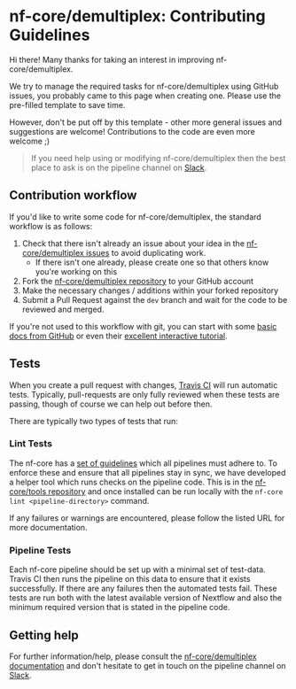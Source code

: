 # nf-core/demultiplex: Contributing Guidelines

Hi there! Many thanks for taking an interest in improving nf-core/demultiplex.

We try to manage the required tasks for nf-core/demultiplex using GitHub issues, you probably came to this page when creating one. Please use the pre-filled template to save time.

However, don't be put off by this template - other more general issues and suggestions are welcome! Contributions to the code are even more welcome ;)

> If you need help using or modifying nf-core/demultiplex then the best place to ask is on the pipeline channel on [Slack](https://nf-core-invite.herokuapp.com/).



## Contribution workflow
If you'd like to write some code for nf-core/demultiplex, the standard workflow
is as follows:

1. Check that there isn't already an issue about your idea in the
   [nf-core/demultiplex issues](https://github.com/nf-core/demultiplex/issues) to avoid
   duplicating work.
    * If there isn't one already, please create one so that others know you're working on this
2. Fork the [nf-core/demultiplex repository](https://github.com/nf-core/demultiplex) to your GitHub account
3. Make the necessary changes / additions within your forked repository
4. Submit a Pull Request against the `dev` branch and wait for the code to be reviewed and merged.

If you're not used to this workflow with git, you can start with some [basic docs from GitHub](https://help.github.com/articles/fork-a-repo/) or even their [excellent interactive tutorial](https://try.github.io/).


## Tests
When you create a pull request with changes, [Travis CI](https://travis-ci.org/) will run automatic tests.
Typically, pull-requests are only fully reviewed when these tests are passing, though of course we can help out before then.

There are typically two types of tests that run:

### Lint Tests
The nf-core has a [set of guidelines](http://nf-co.re/guidelines) which all pipelines must adhere to.
To enforce these and ensure that all pipelines stay in sync, we have developed a helper tool which runs checks on the pipeline code. This is in the [nf-core/tools repository](https://github.com/nf-core/tools) and once installed can be run locally with the `nf-core lint <pipeline-directory>` command.

If any failures or warnings are encountered, please follow the listed URL for more documentation.

### Pipeline Tests
Each nf-core pipeline should be set up with a minimal set of test-data.
Travis CI then runs the pipeline on this data to ensure that it exists successfully.
If there are any failures then the automated tests fail.
These tests are run both with the latest available version of Nextflow and also the minimum required version that is stated in the pipeline code.

## Getting help
For further information/help, please consult the [nf-core/demultiplex documentation](https://github.com/nf-core/demultiplex#documentation) and don't hesitate to get in touch on the pipeline channel on [Slack](https://nf-core-invite.herokuapp.com/).
